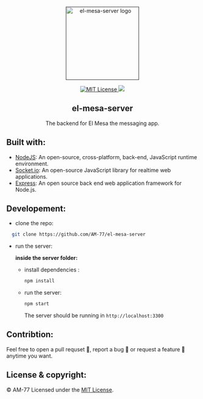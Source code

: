 <p align="center"><a href="" target="_blank" rel="noopener noreferrer"><img width="192px" height="192px" src="https://el-mesa.netlify.app/static/media/logo.11c32a76.png" alt="el-mesa-server logo"></a></p>

<p align="center">
  <a href="https://github.com/AM-77/el-mesa-server/blob/master/LICENSE">
  <img src="https://img.shields.io/github/license/am-77/lel-mesa-server?color=%23212121&logoColor=%23212121" alt="MIT License" />
  </a>

  <img src="https://img.shields.io/badge/Open%20Source-%E2%99%A5-%23212121" />
</p>

<h2 align="center">el-mesa-server</h2>
<p align="center">The backend for El Mesa the messaging app.</p>

## Built with:

  - [NodeJS](https://nodejs.org/): An open-source, cross-platform, back-end, JavaScript runtime environment.
  - [Socket.io](https://socket.io): An open-source JavaScript library for realtime web applications.
  - [Express](http://expressjs.com/): An open source back end web application framework for Node.js.

## Developement:

- clone the repo:

```bash
  git clone https://github.com/AM-77/el-mesa-server
```

- run the server:

    **inside the server folder:**
    - install dependencies :

        ```bash
        npm install
        ```

    - run the server:

        ```bash
        npm start
        ```
        The server should be running in `http://localhost:3300`

## Contribtion:

Feel free to open a pull requset 💁, report a bug 🐛 or request a feature 🌟 anytime you want.

## License & copyright:

© AM-77
Licensed under the [MIT License](LICENSE).

